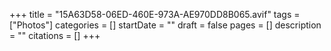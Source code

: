 +++
title = "15A63D58-06ED-460E-973A-AE970DD8B065.avif"
tags = ["Photos"]
categories = []
startDate = ""
draft = false
pages = []
description = ""
citations = []
+++
